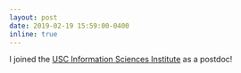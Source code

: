 ```yaml
---
layout: post
date: 2019-02-19 15:59:00-0400
inline: true
---
```


I joined the [USC Information Sciences Institute](https://www.isi.edu/) as a postdoc!
